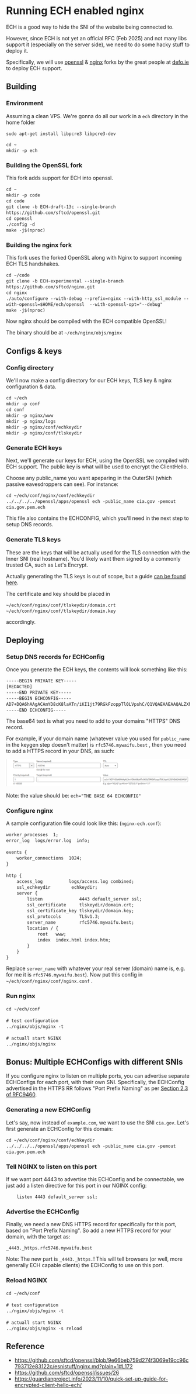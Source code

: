# Running ECH enabled nginx

ECH is a good way to hide the SNI of the website being connected to.

However, since ECH is not yet an official RFC (Feb 2025) and not many libs support it (especially on the server side), we need to do some hacky stuff to deploy it.

Specifically, we will use [openssl](https://github.com/sftcd/openssl/tree/ECH-draft-13c) & [nginx](https://github.com/sftcd/nginx/tree/ECH-experimental) forks by the great people at [defo.ie](https://defo.ie/) to deploy ECH support.

## Building

### Environment

Assuming a clean VPS. We're gonna do all our work in a `ech` directory in the home folder

```
sudo apt-get install libpcre3 libpcre3-dev
```

```
cd ~
mkdir -p ech
```

### Building the OpenSSL fork

This fork adds support for ECH into openssl.

```
cd ~
mkdir -p code
cd code
git clone -b ECH-draft-13c --single-branch https://github.com/sftcd/openssl.git
cd openssl
./config -d
make -j$(nproc)
```

### Building the nginx fork

This fork uses the forked OpenSSL along with Nginx to support incoming ECH TLS handshakes.

```
cd ~/code
git clone -b ECH-experimental --single-branch https://github.com/sftcd/nginx.git
cd nginx
./auto/configure --with-debug --prefix=nginx --with-http_ssl_module --with-openssl=$HOME/ech/openssl  --with-openssl-opt="--debug"
make -j$(nproc)
```

Now nginx should be compiled with the ECH compatible OpenSSL!

The binary should be at `~/ech/nginx/objs/nginx`

## Configs & keys

### Config directory

We'll now make a config directory for our ECH keys, TLS key & nginx configuration & data.

```
cd ~/ech
mkdir -p conf
cd conf
mkdir -p nginx/www
mkdir -p nginx/logs
mkdir -p nginx/conf/echkeydir
mkdir -p nginx/conf/tlskeydir
```

### Generate ECH keys

Next, we'll generate our keys for ECH, using the OpenSSL we compiled with ECH support. The public key is what will be used to encrypt the ClientHello.

Choose any public_name you want apeparing in the OuterSNI (which passive eavesdroppers can see). For instance:

```
cd ~/ech/conf/nginx/conf/echkeydir
../../../../openssl/apps/openssl ech -public_name cia.gov -pemout cia.gov.pem.ech
```

This file also contains the ECHCONFIG, which you'll need in the next step to setup DNS records.

### Generate TLS keys

These are the keys that will be actually used for the TLS connection with the Inner SNI (real hostname). You'd likely want them signed by a commonly trusted CA, such as Let's Encrypt. 

Actually generating the TLS keys is out of scope, but a guide [can be found here](../nginx/signed.cert.md).

The certificate and key should be placed in

```
~/ech/conf/nginx/conf/tlskeydir/domain.crt
~/ech/conf/nginx/conf/tlskeydir/domain.key
```

accordingly.

## Deploying

### Setup DNS records for ECHConfig

Once you generate the ECH keys, the contents will look something like this:

```
-----BEGIN PRIVATE KEY-----
[REDACTED]
-----END PRIVATE KEY-----
-----BEGIN ECHCONFIG-----
AD7+DQA6hAAgACAmYD8cK8laATn/iKI1jt79RGkFzoppTl0LVpshC/Q1VQAEAAEAAQALZXhhbXBsZS5jb20AAA==
-----END ECHCONFIG-----
```

The base64 text is what you need to add to your domains "HTTPS" DNS record.

For example, if your domain name (whatever value you used for `public_name` in the keygen step doesn't matter) is `rfc5746.mywaifu.best` , then you need to add a HTTPS record in your DNS, as such:

![Cloudflare DNS example for ECH HTTPS](../../assets/ech_dns_https.png)

Note: the value should be: `ech="THE BASE 64 ECHCONFIG"`

### Configure nginx

A sample configuration file could look like this: (`nginx-ech.conf`):

```
worker_processes  1;
error_log  logs/error.log  info;

events {
    worker_connections  1024;
}

http {
    access_log          logs/access.log combined;
    ssl_echkeydir        echkeydir;
    server {
        listen              4443 default_server ssl;
        ssl_certificate     tlskeydir/domain.crt;
        ssl_certificate_key tlskeydir/domain.key;
        ssl_protocols       TLSv1.3;
        server_name         rfc5746.mywaifu.best;
        location / {
            root   www;
            index  index.html index.htm;
        }
    }
}
```

Replace `server_name` with whatever your real server (domain) name is, e.g. for me it is `rfc5746.mywaifu.best`). Now put this config in `~/ech/conf/nginx/conf/nginx.conf` .

### Run nginx


```
cd ~/ech/conf

# test configuration
../nginx/objs/nginx -t

# actuall start NGINX
../nginx/objs/nginx
```

## Bonus: Multiple ECHConfigs with different SNIs

If you configure nginx to listen on multiple ports, you can advertise separate ECHConfigs for each port, with their own SNI. Specifically, the ECHConfig advertised in the HTTPS RR follows "Port Prefix Naming" as per [Section 2.3 of RFC9460](https://datatracker.ietf.org/doc/html/rfc9460#section-2.3-7).

### Generating a new ECHConfig

Let's say, now instead of `example.com`, we want to use the SNI `cia.gov`. Let's first generate an ECHConfig for this domain:

```
cd ~/ech/conf/nginx/conf/echkeydir
../../../../openssl/apps/openssl ech -public_name cia.gov -pemout cia.gov.pem.ech
```

### Tell NGINX to listen on this port

If we want port 4443 to advertise this ECHConfig and be connectable, we just add a listen directive for this port in our NGINX config:

```
    listen 4443 default_server ssl;  
```

### Advertise the ECHConfig

Finally, we need a new DNS HTTPS record for specifically for this port, based on "Port Prefix Naming". So add a new HTTPS record for your domain, with the target as:

```
_4443._https.rfc5746.mywaifu.best  
```

Note: The new part is `_4443._https.`! This will tell browsers (or well, more generally ECH capable clients) the ECHConfig to use on this port.

### Reload NGINX

```
cd ~/ech/conf

# test configuration
../nginx/objs/nginx -t

# actuall start NGINX
../nginx/objs/nginx -s reload
```

## Reference

* https://github.com/sftcd/openssl/blob/9e66beb759d274f3069e19cc96c793712e83122c/esnistuff/nginx.md?plain=1#L172
* https://github.com/sftcd/openssl/issues/26
* https://guardianproject.info/2023/11/10/quick-set-up-guide-for-encrypted-client-hello-ech/
